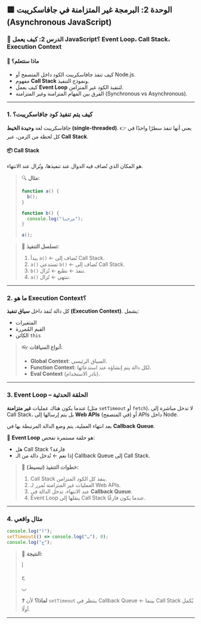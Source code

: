 ## 🟦 الوحدة 2: البرمجة غير المتزامنة في جافاسكريبت (Asynchronous JavaScript)

### 📘 الدرس 2: كيف يعمل JavaScript؟ Event Loop، Call Stack، Execution Context

#### 🧠 **ماذا ستتعلم؟**
* كيف تنفذ جافاسكريبت الكود داخل المتصفح أو Node.js.
* مفهوم **Call Stack** ونموذج التنفيذ.
* كيف يعمل **Event Loop** لتنفيذ الكود غير المتزامن.
* الفرق بين المهام المتزامنة وغير المتزامنة (Synchronous vs Asynchronous).

***

### 1. كيف يتم تنفيذ كود جافاسكريبت؟

جافاسكريبت لغة **وحيدة الخيط (single-threaded)**.
👉 يعني أنها تنفذ سطرًا واحدًا في كل لحظة من الزمن، عبر **Call Stack**.

#### 📦 Call Stack

هو المكان الذي تُضاف فيه الدوال عند تنفيذها، وتُزال عند الانتهاء.

> 🔍 **مثال:**
> ```javascript
> function a() {
>   b();
> }
> 
> function b() {
>   console.log("مرحبا");
> }
> 
> a();
> ```

> 🧱 **تسلسل التنفيذ:**
> 1.  يبدأ `a()` ← تُضاف إلى Call Stack.
> 2.  `a()` تستدعي `b()` ← تُضاف إلى Call Stack.
> 3.  `b()` تنفذ ← تطبع ← تُزال.
> 4.  `a()` تنتهي ← تُزال.

***

### 2. ما هو Execution Context؟

كل دالة تُنفذ داخل **سياق تنفيذ (Execution Context)**.
يشمل:
* المتغيرات
* القيم المُمررة
* الكائن `this`

> 👓 **أنواع السياقات:**
> * **Global Context**: السياق الرئيسي.
> * **Function Context**: لكل دالة يتم إنشاؤه عند استدعائها.
> * **Eval Context** (نادر الاستخدام).

***

### 3. Event Loop – الحلقة الحدثية

عندما يكون هناك عمليات **غير متزامنة** (مثل `setTimeout` أو `fetch`)، لا تدخل مباشرة إلى Call Stack، بل يتم إرسالها إلى **Web APIs** (في المتصفح) أو APIs داخل Node.

بعد انتهاء العملية، يتم وضع الدالة المرتبطة بها في **Callback Queue**.

🔄 **Event Loop** هو حلقة مستمرة تفحص:
* هل Call Stack فارغة؟
* إذا نعم ← تُدخل دالة من الـ Callback Queue إلى Call Stack.

> 🔁 **خطوات التنفيذ (تبسيط):**
> 1.  Call Stack ينفذ كل الكود المتزامن.
> 2.  العمليات غير المتزامنة تُمرر لـ Web APIs.
> 3.  عند الانتهاء، تدخل الدالة في **Callback Queue**.
> 4.  Event Loop ينقلها إلى Call Stack عندما يكون فارغًا.

***

### 4. مثال واقعي

```javascript
console.log("أ");
setTimeout(() => console.log("ب"), 0);
console.log("ج");
```

> 🔎 **النتيجة:**
>
> أ
>
> ج
>
> ب
>
> ❓ **لماذا؟** لأن `setTimeout` ينتظر في Callback Queue ← بينما Call Stack يُكمل أولًا.

***
